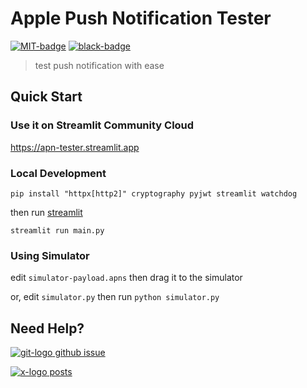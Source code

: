 
# Apple Push Notification Tester

[![MIT-badge]][MIT-url] [![black-badge]][black-url]

> test push notification with ease

## Quick Start

### Use it on Streamlit Community Cloud

<https://apn-tester.streamlit.app>

### Local Development

`pip install "httpx[http2]" cryptography pyjwt streamlit watchdog`

then run [streamlit]

`streamlit run main.py`

### Using Simulator

edit `simulator-payload.apns` then drag it to the simulator

or, edit `simulator.py` then run `python simulator.py`

## Need Help?

[![git-logo] github issue][github issue]

[![x-logo] posts][x-post]

[black-badge]: https://img.shields.io/badge/code%20style-black-000000.svg
[black-url]: https://github.com/psf/black
[git-logo]: https://api.iconify.design/bi/github.svg?color=%236FD886&width=20
[github issue]: https://github.com/hoishing/apn-tester/issues
[MIT-badge]: https://img.shields.io/github/license/hoishing/ptag
[MIT-url]: https://opensource.org/licenses/MIT
[x-logo]: https://api.iconify.design/ri:twitter-x-fill.svg?width=20&color=DarkGray
[x-post]: https://x.com/hoishing
[streamlit]: https://docs.streamlit.io
